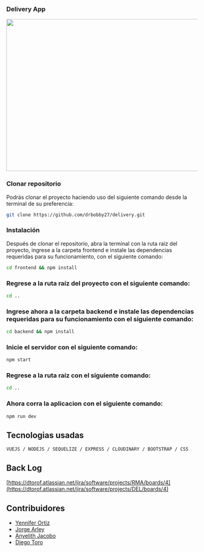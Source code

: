 ### Delivery App
<div align="center">
  <img width="600" height="400"  src="https://res.cloudinary.com/jorge-tarifa/image/upload/v1665118200/carrito-market-mix/Magna_hoka4e.jpg"/>
</div>


### Clonar repositorio
Podrás clonar el proyecto haciendo uso del siguiente comando desde la terminal de su preferencia:  

```bash
git clone https://github.com/drbobby27/delivery.git
```
### Instalación
Después de clonar el repositorio, abra la terminal con la ruta raíz del proyecto, ingrese a la carpeta frontend e instale las dependencias requeridas para su funcionamiento, con el siguiente comando: 

```bash
cd frontend && npm install
```

### Regrese a la ruta raíz del proyecto  con el siguiente comando: 

```bash
cd ..
```
### Ingrese ahora a la carpeta backend e instale las dependencias requeridas para su funcionamiento  con el siguiente comando:

```bash
cd backend && npm install
```

### Inicie el servidor con el siguiente comando:

```bash
npm start
```
### Regrese a la ruta raíz con el siguiente comando:  

```bash
cd ..
```
### Ahora corra la aplicacion con el siguiente comando:  

```bash
npm run dev
```

## Tecnologias usadas
`VUEJS / NODEJS / SEQUELIZE / EXPRESS / CLOUDINARY / BOOTSTRAP / CSS`

## Back Log
[https://dtorof.atlassian.net/jira/software/projects/RMA/boards/4](https://dtorof.atlassian.net/jira/software/projects/DEL/boards/4)

## Contribuidores
* [Yennifer Ortiz](https://github.com/yortizher)
*  [Jorge Arley](https://github.com/drbobby27)
*  [Anyelith Jacobo](https://github.com/anyelithj)
*  [Diego Toro](https://github.com/Dtorof)

